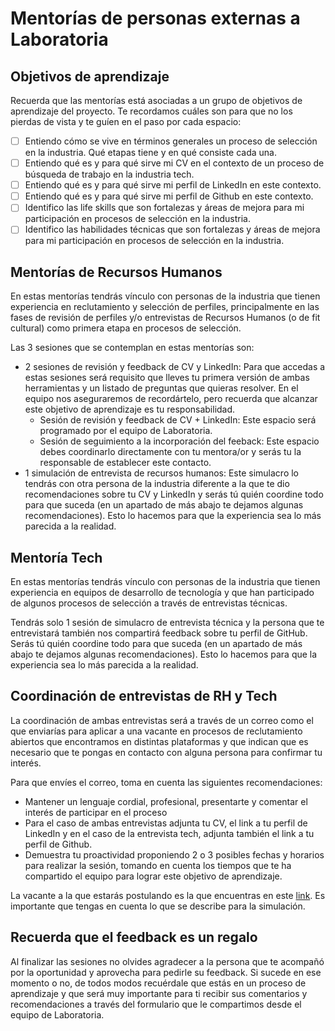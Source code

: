 # Mentorías de personas externas a Laboratoria

## Objetivos de aprendizaje

Recuerda que las mentorías está asociadas a un grupo de objetivos de aprendizaje
del proyecto. Te recordamos cuáles son para que no los pierdas de vista y te
guíen en el paso por cada espacio:

- [ ] Entiendo cómo se vive en términos generales un proceso de selección en la
  industria. Qué etapas tiene y en qué consiste cada una.
- [ ] Entiendo qué es y para qué sirve mi CV en el contexto de un proceso de
  búsqueda de trabajo en la industria tech.
- [ ] Entiendo qué es y para qué sirve mi perfil de LinkedIn en este contexto.
- [ ] Entiendo qué es y para qué sirve mi perfil de Github en este contexto.
- [ ] Identifico las life skills que son fortalezas y áreas de mejora para mi
  participación en procesos de selección en la industria.
- [ ] Identifico las habilidades técnicas que son fortalezas y áreas de mejora
  para mi participación en procesos de selección en la industria.

## Mentorías de Recursos Humanos

En estas mentorías tendrás vínculo con personas de la industria que tienen
experiencia en reclutamiento y selección de perfiles, principalmente en las
fases de revisión de perfiles y/o entrevistas de Recursos Humanos (o de fit
cultural) como primera etapa en procesos de selección.

Las 3 sesiones que se contemplan en estas mentorías son:

- 2 sesiones de revisión y feedback de CV y LinkedIn: Para que accedas a estas
  sesiones será requisito que lleves tu primera versión de ambas herramientas y
  un listado de preguntas que quieras resolver. En el equipo nos aseguraremos de
  recordártelo, pero recuerda que alcanzar este objetivo de aprendizaje es tu
  responsabilidad.
  * Sesión de revisión y feedback de CV + LinkedIn: Este espacio será
    programado por el equipo de Laboratoria.
  * Sesión de seguimiento a la incorporación del feeback: Este espacio debes coordinarlo
    directamente con tu mentora/or y serás tu la responsable de establecer
    este contacto.
- 1 simulación de entrevista de recursos humanos: Este simulacro lo tendrás con
  otra persona de la industria diferente a la que te dio recomendaciones sobre
  tu CV y LinkedIn y serás tú quién coordine todo para que suceda (en un
  apartado de más abajo te dejamos algunas recomendaciones). Esto lo hacemos
  para que la experiencia sea lo más parecida a la realidad.

## Mentoría Tech

En estas mentorías tendrás vínculo con personas de la industria que tienen
experiencia en equipos de desarrollo de tecnología y que han participado de
algunos procesos de selección a través de entrevistas técnicas.

Tendrás solo 1 sesión de simulacro de entrevista técnica y la persona que te
entrevistará también nos compartirá feedback sobre tu perfil de GitHub. Serás tú
quién coordine todo para que suceda (en un apartado de más abajo te dejamos
algunas recomendaciones). Esto lo hacemos para que la experiencia sea lo más
parecida a la realidad.

## Coordinación de entrevistas de RH y Tech

La coordinación de ambas entrevistas será a través de un correo como el que
enviarías para aplicar a una vacante en procesos de reclutamiento abiertos que
encontramos en distintas plataformas y que indican que es necesario que te
pongas en contacto con alguna persona para confirmar tu interés.

Para que envíes el correo, toma en cuenta las siguientes recomendaciones:

- Mantener un lenguaje cordial, profesional, presentarte y comentar el interés
  de participar en el proceso
- Para el caso de ambas entrevistas adjunta tu CV, el link a tu perfil de
  LinkedIn y en el caso de la entrevista tech, adjunta también el link a tu
  perfil de Github.
- Demuestra tu proactividad proponiendo 2 o 3 posibles fechas y horarios para
  realizar la sesión, tomando en cuenta los tiempos que te ha compartido el
  equipo para lograr este objetivo de aprendizaje.

La vacante a la que estarás postulando es la que encuentras en este
[link](https://docs.google.com/document/d/1Re0P4xnzR4TBKER82SPBjcpospmbU9xBZGnvDu16pEo/edit).
Es importante que tengas en cuenta lo que se describe para la simulación.

## Recuerda que el feedback es un regalo

Al finalizar las sesiones no olvides agradecer a la persona que te acompañó por
la oportunidad y aprovecha para pedirle su feedback. Si sucede en ese momento o
no, de todos modos recuérdale que estás en un proceso de aprendizaje y que será
muy importante para ti recibir sus comentarios y recomendaciones a través del
formulario que le compartimos desde el equipo de Laboratoria.
